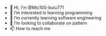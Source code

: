 - 👋 Hi, I’m @Mic100-bulu771
- 👀 I’m interested in learning programming
- 🌱 I’m currently learning software engineering
- 💞️ I’m looking to collaborate on pattern
- 📫 How to reach me 

<!---
Mic100-bulu771/Mic100-bulu771 is a ✨ special ✨ repository because its `README.md` (this file) appears on your GitHub profile.
You can click the Preview link to take a look at your changes.
--->
